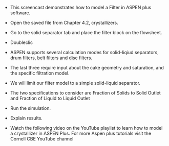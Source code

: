 - This screencast demonstrates how to model a Filter in ASPEN plus software.

- Open the saved file from Chapter 4.2, crystallizers.
- Go to the solid separator tab and place the filter block on the flowsheet.
- Doubleclic
- ASPEN supports several calculation modes for solid-liqiud separators, drum filters, belt filters and disc filters.
- The last three require input about the cake geometry and saturation, and the specific filtration model. 
- We will limit our filter model to a simple solid-liquid separator.
- The two specifications to consider are Fraction of Solids to
Solid Outlet and Fraction of Liquid to Liquid Outlet
- Run the simulation.
- Explain results.

- Watch the following video on the YouTube playlist to learn how to model a crystallizer in ASPEN Plus.  For more Aspen plus tutorials visit the Cornell CBE YouTube channel
